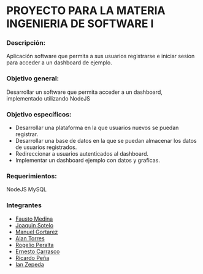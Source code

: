 # PROYECTO PARA LA MATERIA INGENIERIA DE SOFTWARE I
 
###  Descripción:
Aplicación software que permita a sus usuarios registrarse e iniciar sesion para acceder a un dashboard de ejemplo.
### Objetivo general:
Desarrollar un software que permita acceder a un dashboard, implementado utilizando NodeJS
 
###  Objetivo específicos:
- Desarrollar una plataforma en la que usuarios nuevos se puedan registrar.
- Desarrollar una base de datos en la que se puedan almacenar los datos de usuarios registrados.
- Redireccionar a usuarios autenticados al dashboard.
- Implementar un dashboard ejemplo con datos y graficas.

### Requerimientos:
NodeJS
MySQL

###  Integrantes

 - [Fausto Medina](https://github.com/Harico04)
 - [Joaquin Sotelo](https://github.com/JoaquinSotel0) 
 - [Manuel Gortarez](https://github.com/Mgb64) 
 - [Alan Torres](https://github.com/TumbadoBoy0604) 
 - [Rogelio Peralta](https://github.com/rgperalta04) 
 - [Ernesto Carrasco](https://github.com/jesuscarra) 
 - [Ricardo Peña](https://github.com/RemilZarza)
 - [Ian Zepeda](https://github.com/I4NzG)
